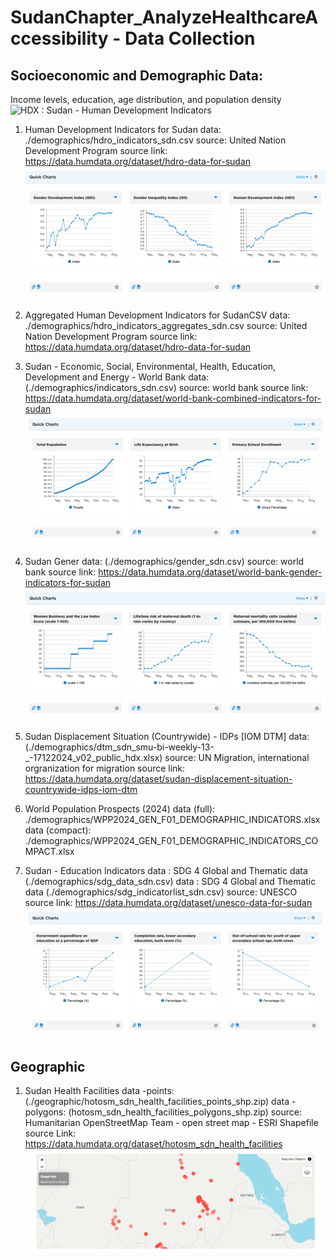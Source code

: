 # SudanChapter_AnalyzeHealthcareAccessibility - Data Collection


## Socioeconomic and Demographic Data: 
Income levels, education, age distribution, and population density
![HDX : Sudan - Human Development Indicators ](https://data.humdata.org/dataset/hdro-data-for-sudan)

1. Human Development Indicators for Sudan
    data: ./demographics/hdro_indicators_sdn.csv
    source: United Nation Development Program
    source link: https://data.humdata.org/dataset/hdro-data-for-sudan
    ![qucik link](./demographics/screenshots/Screenshot%202025-01-03%20at%2017-18-12%20Sudan%20-%20Human%20Development%20Indicators%20-%20Humanitarian%20Data%20Exchange.png)

2. Aggregated Human Development Indicators for SudanCSV
    data: ./demographics/hdro_indicators_aggregates_sdn.csv
    source: United Nation Development Program
    source link: https://data.humdata.org/dataset/hdro-data-for-sudan

3. Sudan - Economic, Social, Environmental, Health, Education, Development and Energy - World Bank 
    data: (./demographics/indicators_sdn.csv) 
    source: world bank
    source link: https://data.humdata.org/dataset/world-bank-combined-indicators-for-sudan
    ![quick charts](./demographics/screenshots/Screenshot%202025-01-03%20at%2017-11-15%20Sudan%20-%20Economic%20Social%20Environmental%20Health%20Education%20Development%20and%20Energy%20-%20Humanitarian%20Data%20Exchange.png)

4. Sudan Gener 
    data: (./demographics/gender_sdn.csv)
    source: world bank
    source link: https://data.humdata.org/dataset/world-bank-gender-indicators-for-sudan
    ![quick charts](./demographics/screenshots/Screenshot%202025-01-03%20at%2017-07-30%20Sudan%20-%20Gender%20-%20Humanitarian%20Data%20Exchange.png)

5. Sudan Displacement Situation (Countrywide) - IDPs [IOM DTM] 
    data: (./demographics/dtm_sdn_smu-bi-weekly-13-_-17122024_v02_public_hdx.xlsx)
    source: UN Migration, international orgranization for migration
    source link: https://data.humdata.org/dataset/sudan-displacement-situation-countrywide-idps-iom-dtm

6. World Population Prospects (2024)
    data (full): ./demographics/WPP2024_GEN_F01_DEMOGRAPHIC_INDICATORS.xlsx
    data (compact): ./demographics/WPP2024_GEN_F01_DEMOGRAPHIC_INDICATORS_COMPACT.xlsx

7. Sudan - Education Indicators 
    data : SDG 4 Global and Thematic data (./demographics/sdg_data_sdn.csv)
    data : SDG 4 Global and Thematic data (./demographics/sdg_indicatorlist_sdn.csv)
    source: UNESCO 
    source link: https://data.humdata.org/dataset/unesco-data-for-sudan
    ![quick chart](./demographics/screenshots/Screenshot%202025-01-03%20at%2018-01-41%20Sudan%20-%20Education%20Indicators%20-%20Humanitarian%20Data%20Exchange.png)

## Geographic
1. Sudan Health Facilities
    data -points: (./geographic/hotosm_sdn_health_facilities_points_shp.zip)
    data -polygons: (hotosm_sdn_health_facilities_polygons_shp.zip)
    source: Humanitarian OpenStreetMap Team - open street map - ESRI Shapefile
    source Link: https://data.humdata.org/dataset/hotosm_sdn_health_facilities
    ![quick chart](./geographic/screenshot/Screenshot%202025-01-03%20at%2017-36-44%20Sudan%20Health%20Facilities%20(OpenStreetMap%20Export)%20-%20Humanitarian%20Data%20Exchange.png)

